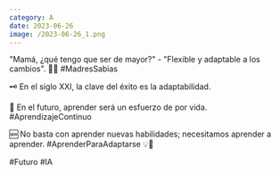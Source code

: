 ```yaml
--- 
category: A 
date: 2023-06-26 
image: /2023-06-26_1.png 
--- 
```


"Mamá, ¿qué tengo que ser de mayor?" - "Flexible y adaptable a los cambios". 🎈🌈 #MadresSabias

🗝️ En el siglo XXI, la clave del éxito es la adaptabilidad. 

🔄 En el futuro, aprender será un esfuerzo de por vida. #AprendizajeContinuo

🆕 No basta con aprender nuevas habilidades; necesitamos aprender a aprender. #AprenderParaAdaptarse 💡🌟

#Futuro #IA